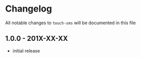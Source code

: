 # Changelog

All notable changes to `touch-sms` will be documented in this file

## 1.0.0 - 201X-XX-XX

- initial release
